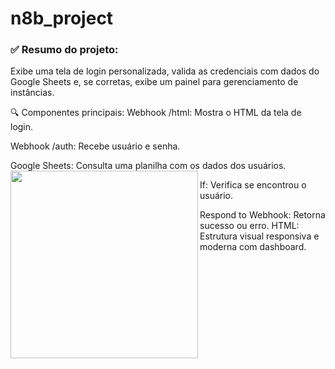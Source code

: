 # n8b_project
### ✅ Resumo do projeto:
Exibe uma tela de login personalizada, valida as credenciais com dados do Google Sheets e, se corretas, exibe um painel para gerenciamento de instâncias.

🔍 Componentes principais:
Webhook /html: Mostra o HTML da tela de login.

Webhook /auth: Recebe usuário e senha.

Google Sheets: Consulta uma planilha com os dados dos usuários.
<img align="left" height="300" src="https://i.postimg.cc/LsvZ1nwW/Altentifica-o.png"/>

If: Verifica se encontrou o usuário.

Respond to Webhook: Retorna sucesso ou erro.
HTML: Estrutura visual responsiva e moderna com dashboard.

